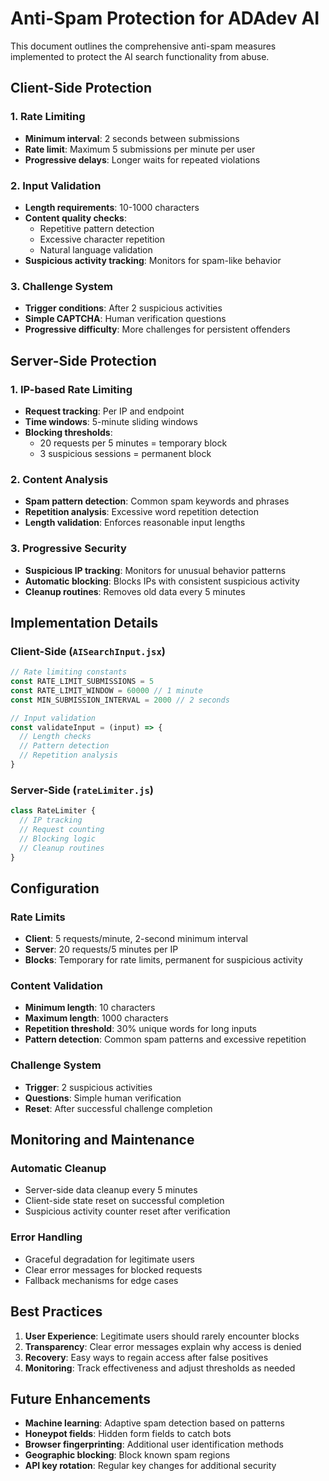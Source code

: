 # Anti-Spam Protection for ADAdev AI

This document outlines the comprehensive anti-spam measures implemented to protect the AI search functionality from abuse.

## Client-Side Protection

### 1. Rate Limiting
- **Minimum interval**: 2 seconds between submissions
- **Rate limit**: Maximum 5 submissions per minute per user
- **Progressive delays**: Longer waits for repeated violations

### 2. Input Validation
- **Length requirements**: 10-1000 characters
- **Content quality checks**:
  - Repetitive pattern detection
  - Excessive character repetition
  - Natural language validation
- **Suspicious activity tracking**: Monitors for spam-like behavior

### 3. Challenge System
- **Trigger conditions**: After 2 suspicious activities
- **Simple CAPTCHA**: Human verification questions
- **Progressive difficulty**: More challenges for persistent offenders

## Server-Side Protection

### 1. IP-based Rate Limiting
- **Request tracking**: Per IP and endpoint
- **Time windows**: 5-minute sliding windows
- **Blocking thresholds**: 
  - 20 requests per 5 minutes = temporary block
  - 3 suspicious sessions = permanent block

### 2. Content Analysis
- **Spam pattern detection**: Common spam keywords and phrases
- **Repetition analysis**: Excessive word repetition detection
- **Length validation**: Enforces reasonable input lengths

### 3. Progressive Security
- **Suspicious IP tracking**: Monitors for unusual behavior patterns
- **Automatic blocking**: Blocks IPs with consistent suspicious activity
- **Cleanup routines**: Removes old data every 5 minutes

## Implementation Details

### Client-Side (`AISearchInput.jsx`)
```javascript
// Rate limiting constants
const RATE_LIMIT_SUBMISSIONS = 5
const RATE_LIMIT_WINDOW = 60000 // 1 minute
const MIN_SUBMISSION_INTERVAL = 2000 // 2 seconds

// Input validation
const validateInput = (input) => {
  // Length checks
  // Pattern detection
  // Repetition analysis
}
```

### Server-Side (`rateLimiter.js`)
```javascript
class RateLimiter {
  // IP tracking
  // Request counting
  // Blocking logic
  // Cleanup routines
}
```

## Configuration

### Rate Limits
- **Client**: 5 requests/minute, 2-second minimum interval
- **Server**: 20 requests/5 minutes per IP
- **Blocks**: Temporary for rate limits, permanent for suspicious activity

### Content Validation
- **Minimum length**: 10 characters
- **Maximum length**: 1000 characters
- **Repetition threshold**: 30% unique words for long inputs
- **Pattern detection**: Common spam patterns and excessive repetition

### Challenge System
- **Trigger**: 2 suspicious activities
- **Questions**: Simple human verification
- **Reset**: After successful challenge completion

## Monitoring and Maintenance

### Automatic Cleanup
- Server-side data cleanup every 5 minutes
- Client-side state reset on successful completion
- Suspicious activity counter reset after verification

### Error Handling
- Graceful degradation for legitimate users
- Clear error messages for blocked requests
- Fallback mechanisms for edge cases

## Best Practices

1. **User Experience**: Legitimate users should rarely encounter blocks
2. **Transparency**: Clear error messages explain why access is denied
3. **Recovery**: Easy ways to regain access after false positives
4. **Monitoring**: Track effectiveness and adjust thresholds as needed

## Future Enhancements

- **Machine learning**: Adaptive spam detection based on patterns
- **Honeypot fields**: Hidden form fields to catch bots
- **Browser fingerprinting**: Additional user identification methods
- **Geographic blocking**: Block known spam regions
- **API key rotation**: Regular key changes for additional security 